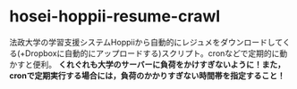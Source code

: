 # hosei-hoppii-resume-crawl
法政大学の学習支援システムHoppiiから自動的にレジュメをダウンロードしてくる(+Dropboxに自動的にアップロードする)スクリプト。cronなどで定期的に動かすと便利。 **くれぐれも大学のサーバーに負荷をかけすぎないように！また，cronで定期実行する場合には，負荷のかかりすぎない時間帯を指定すること！**
